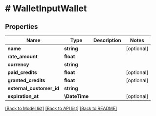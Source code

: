 # # WalletInputWallet

## Properties

Name | Type | Description | Notes
------------ | ------------- | ------------- | -------------
**name** | **string** |  | [optional]
**rate_amount** | **float** |  |
**currency** | **string** |  |
**paid_credits** | **float** |  | [optional]
**granted_credits** | **float** |  | [optional]
**external_customer_id** | **string** |  |
**expiration_at** | **\DateTime** |  | [optional]

[[Back to Model list]](../../README.md#models) [[Back to API list]](../../README.md#endpoints) [[Back to README]](../../README.md)
